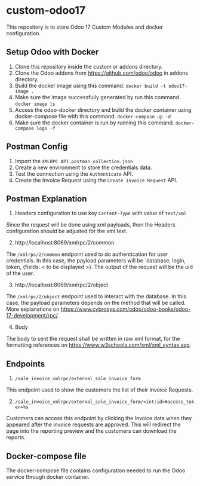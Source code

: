 # custom-odoo17
This repository is to store Odoo 17 Custom Modules and docker configuration.

**Setup Odoo with Docker**
-
1. Clone this repository inside the custom or addons directory.
2. Clone the Odoo addons from https://github.com/odoo/odoo in addons directory.
3. Build the docker image using this command. `docker build -t odoo17-image .`
4. Make sure the image successfully generated by run this command. `docker image ls`
5. Access the odoo-docker directory and build the docker container using docker-compose file with this command. `docker-compose up -d`
6. Make sure the docker container is run by running this command. `docker-compose logs -f`

**Postman Config**
-
1. Import the `XMLRPC API.postman_collection.json`
2. Create a new environment to store the credentials data.
3. Test the connection using the `Authenticate` API.
4. Create the Invoice Request using the `Create Invoice Request` API.

**Postman Explanation**
-
1. Headers configuration to use key `Content-Type` with value of `text/xml`

Since the request will be done using xml payloads, then the Headers configuration should be adjusted for the xml text.

2. http://localhost:8069/xmlrpc/2/common

The `/xmlrpc/2/common` endpoint used to do authentication for user credentials. In this case, the payload parameters will be `database, login, token, {fields: < to be displayed >}. The output of the request will be the uid of the user.

3. http://localhost:8069/xmlrpc/2/object

The `/xmlrpc/2/object` endpoint used to interact with the database. In this case, the payload parameters depends on the method that will be called. More explanations on https://www.cybrosys.com/odoo/odoo-books/odoo-17-development/rpc/.

4. Body

The body to sent the request shall be written in raw xml format, for the formatting references on https://www.w3schools.com/xml/xml_syntax.asp.


**Endpoints**
- 
1. `/sale_invoice_xmlrpc/external_sale_invoice_form`

This endpoint used to show the customers the list of their Invoice Requests.

2. `/sale_invoice_xmlrpc/external_sale_invoice_form/<int:id>#access_token=%s`

Customers can access this endpoint by clicking the Invoice data when they appeared after the invoice requests are approved. This will redirect the page into the reporting preview and the customers can download the reports.

**Docker-compose file**
-
The docker-compose file contains configuration needed to run the Odoo service through docker container.

